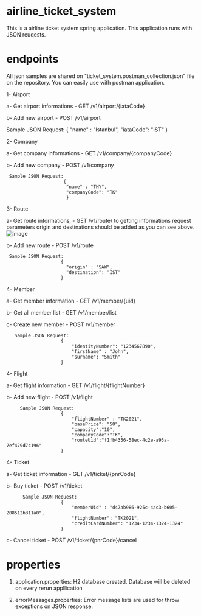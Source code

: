 # airline_ticket_system

This is a airline ticket system spring application.
This application runs with JSON reuqests.


# endpoints

All json samples are shared on "ticket_system.postman_collection.json" file on the repository. You can easily use with postman application.

1- Airport

  a- Get airport informations - GET /v1/airport/{iataCode}
  
  
  b- Add new airport          - POST /v1/airport
  
   Sample JSON Request:
                         {
                          "name" : "Istanbul",
                          "iataCode": "IST"
                      }
                      
2- Company
  
  a- Get company informations - GET /v1/company/{companyCode}
  
  
  b- Add new company          - POST /v1/company  
  
     Sample JSON Request:
                         {
                          "name" : "THY",
                          "companyCode": "TK"
                          }
 
3- Route
  
  a- Get route informations, - GET /v1/route/
    to getting informations
    request parameters origin 
    and destinations should be
    added as you can see above.
    ![image](https://user-images.githubusercontent.com/30997410/116151328-24cff300-a6ed-11eb-96fd-c4f2b643ee1d.png)

  
  
  b- Add new route          - POST /v1/route  
  
     Sample JSON Request:
                        {
                          "origin" : "SAW",
                          "destination": "IST"
                        }
 
4- Member
 
  a- Get member information  - GET /v1/member/{uid}
                      
  b- Get all member list     - GET /v1/member/list
  
  c- Create new member       - POST /v1/member
  
       Sample JSON Request:
                        {
                            "identityNumber": "1234567890",
                            "firstName" : "John",
                            "surname": "Smith"
                        }
 
4- Flight

  a- Get flight information - GET /v1/flight/{flightNumber}
  
  b- Add new flight         - POST /v1/flight
  
  
         Sample JSON Request:
                        {
                            "flightNumber" : "TK2021",
                            "basePrice": "50",
                            "capacity":"10",
                            "companyCode":"TK",
                            "routeUid":"f1fb4356-58ec-4c2e-a93a-7ef479d7c196"
                        }
                        
4- Ticket

  a- Get ticket information - GET /v1/ticket/{pnrCode}
  
  b- Buy ticket             - POST /v1/ticket
                  
          Sample JSON Request:
                        {
                            "memberUid" : "d47ab986-925c-4ac3-b605-208512b311a0",
                            "flightNumber": "TK2021",
                            "creditCardNumber": "1234-1234-1324-1324"
                        }
                        
  c- Cancel ticket         - POST /v1/ticket/{pnrCode}/cancel
  
# properties

1.  application.properties: H2 database created. Database will be deleted on every rerun appllication

2.  errorMessages.properties: Error message lists are used for throw exceptions on JSON response.
      
